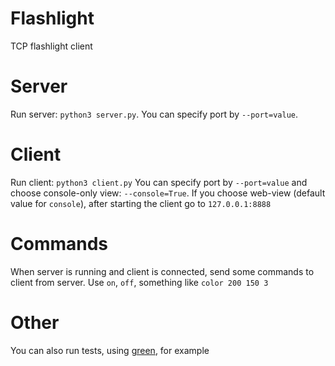 # Flashlight
TCP flashlight client


# Server
Run server: `python3 server.py`. You can specify port by `--port=value`.

# Client
Run client: `python3 client.py`
You can specify port by `--port=value` and choose console-only view: `--console=True`.
If you choose web-view (default value for `console`), after starting the client go to `127.0.0.1:8888`

# Commands
When server is running and client is connected, send some commands to client from server. Use
`on`, `off`, something like `color 200 150 3`

# Other
You can also run tests, using [green](https://github.com/CleanCut/green), for example
